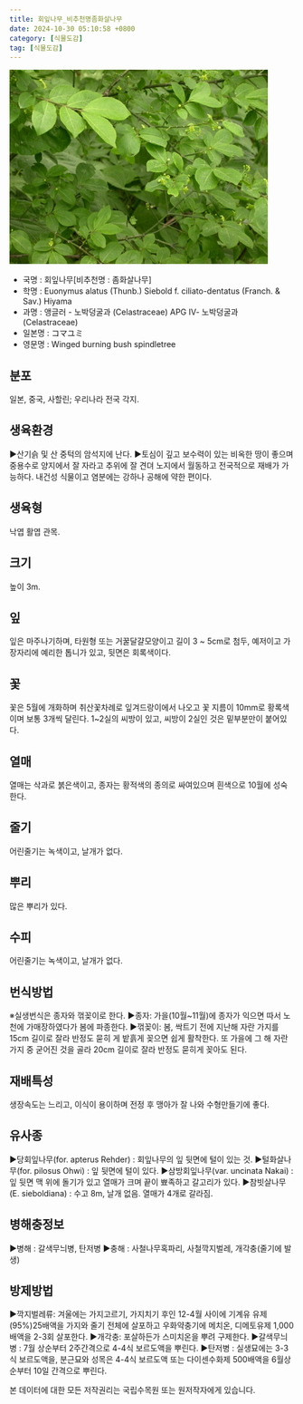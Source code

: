 ```yaml
---
title: 회잎나무_비추천명좀화살나무
date: 2024-10-30 05:10:58 +0800
category: [식물도감]
tag: [식물도감]
---
```




![회잎나무[비추천명 : 좀화살나무]](/assets/img/fileUpload/plants/basic/Celastraceae/Euonymus/2100/2100_1_th2.JPG)
- 국명 : 회잎나무[비추천명 : 좀화살나무]
- 학명 : Euonymus alatus (Thunb.) Siebold f. ciliato-dentatus (Franch. & Sav.) Hiyama
- 과명 : 앵글러 - 노박덩굴과 (Celastraceae) APG Ⅳ- 노박덩굴과 (Celastraceae)
- 일본명 : コマユミ
- 영문명 : Winged burning bush spindletree


## 분포
일본, 중국, 사할린; 우리나라 전국 각지.
## 생육환경
▶산기슭 및 산 중턱의 암석지에 난다.
▶토심이 깊고 보수력이 있는 비옥한 땅이 좋으며 중용수로 양지에서 잘 자라고 추위에 잘 견뎌 노지에서 월동하고 전국적으로 재배가 가능하다. 내건성 식물이고 염분에는 강하나 공해에 약한 편이다.
## 생육형
낙엽 활엽 관목. 
## 크기
높이 3m.
## 잎
잎은 마주나기하며, 타원형 또는 거꿀달걀모양이고 길이 3 ~ 5cm로 첨두, 예저이고 가장자리에 예리한 톱니가 있고, 뒷면은 회록색이다.
## 꽃
꽃은 5월에 개화하며 취산꽃차례로 잎겨드랑이에서 나오고 꽃 지름이 10mm로 황록색이며 보통 3개씩 달린다. 1~2실의 씨방이 있고, 씨방이 2실인 것은 밑부분만이 붙어있다.
## 열매
열매는 삭과로 붉은색이고, 종자는 황적색의 종의로 싸여있으며 흰색으로 10월에 성숙한다.
## 줄기
어린줄기는 녹색이고, 날개가 없다.
## 뿌리
많은 뿌리가 있다.
## 수피
어린줄기는 녹색이고, 날개가 없다.
## 번식방법
※실생번식은 종자와 꺾꽂이로 한다.
▶종자: 가을(10월~11월)에 종자가 익으면 따서 노천에 가매장하였다가 봄에 파종한다.
▶꺾꽂이: 봄, 싹트기 전에 지난해 자란 가지를 15cm 길이로 잘라 반정도 묻히 게 밭흙게 꽂으면 쉽게 활착한다. 또 가을에 그 해 자란 가지 중 굳어진 것을 골라 20cm 길이로 잘라 반정도 묻히게 꽂아도 된다.
## 재배특성
생장속도는 느리고, 이식이 용이하며 전정 후 맹아가 잘 나와 수형만들기에 좋다.
## 유사종
▶당회잎나무(for. apterus Rehder) : 회잎나무의 잎 뒷면에 털이 있는 것.
▶털화살나무(for. pilosus Ohwi) : 잎 뒷면에 털이 있다. 
▶삼방회잎나무(var. uncinata Nakai) : 잎 뒷면 맥 위에 돌기가 있고 열매가 크며 끝이 뾰족하고 갈고리가 있다. 
▶참빗살나무(E. sieboldiana) : 수고 8m, 날개 없음. 열매가 4개로 갈라짐.
## 병해충정보
▶병해 : 갈색무늬병, 탄저병
▶충해 : 사철나무혹파리, 사철깍지벌레, 개각충(줄기에 발생)
## 방제방법
▶깍지벌레류: 겨울에는 가지고르기, 가지치기 후인 12-4월 사이에 기계유 유제(95%)25배액을 가지와 줄기 전체에 살포하고 우화약충기에 메치온, 디메토유제 1,000배액을 2-3회 살포한다.
▶개각충: 포살하든가 스미치온을 뿌려 구제한다.
▶갈색무늬병 : 7월 상순부터 2주간격으로 4-4식 보르도액을 뿌린다.
▶탄저병 : 실생묘에는 3-3식 보르도액을, 분근묘와 성목은 4-4식 보르도액 또는 다이센수화제 500배액을 6월상순부터 10일 간격으로 뿌린다.






본 데이터에 대한 모든 저작권리는 국립수목원 또는 원저작자에게 있습니다.

